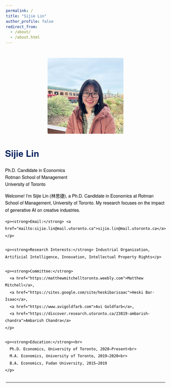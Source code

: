 ```yaml
---
permalink: /
title: "Sijie Lin"
author_profile: false
redirect_from: 
  - /about/
  - /about.html
---
```

<style>
/* Layout container */
.profile-container {
  display: flex;
  align-items: flex-start;
  justify-content: center;
  gap: 40px;
  margin-top: 40px;
  flex-wrap: wrap;
  font-family: 'Helvetica Neue', Helvetica, Arial, sans-serif;
  color: #000;
  line-height: 1.6;
}

/* Left image block */
.profile-image-block {
  max-width: 240px;
  position: relative;
}

/* Image hover logic */
.profile-image-block img {
  width: 100%;
  height: auto;
  border-radius: 4px;
  transition: opacity 0.4s ease;
  display: block;
}

.profile-image-block .hover-image {
  position: absolute;
  top: 0;
  left: 0;
  opacity: 0;
}

.profile-image-block:hover .hover-image {
  opacity: 1;
}

.profile-image-block:hover .main-image {
  opacity: 0;
}

/* Right text block */
.profile-text-block {
  max-width: 600px;
}

.profile-text-block h1 {
  margin-top: 0;
  color: #011f5b;
  font-size: 28px;
}

.profile-text-block a {
  color: #1a0dab;
  text-decoration: none;
}
</style>

<div class="profile-container">
  <div class="profile-image-block">
    <img src="images/photo.jpg" class="main-image" alt="Profile Image">
    <img src="images/ghibli_new.png" class="hover-image" alt="Hover Image">
  </div>

  <div class="profile-text-block">
    <h1>Sijie Lin</h1>
    <p>Ph.D. Candidate in Economics<br>
    Rotman School of Management<br>
    University of Toronto</p>
    <p>
    Welcome! I'm Sijie Lin (林思捷), a Ph.D. Candidate in Economics at Rotman School of Management, University of Toronto. My research focuses on the impact of generative AI on creative industries.
    <p>
    
    <p><strong>Email:</strong> <a href="mailto:sijie.lin@mail.utoronto.ca">sijie.lin@mail.utoronto.ca</a></p>

    <p><strong>Research Interests:</strong> Industrial Organization, Artificial Intelligence, Innovation, Intellectual Property Rights</p>

    <p><strong>Committee:</strong>
      <a href="https://matthewmitchelltoronto.weebly.com">Matthew Mitchell</a>,
      <a href="https://sites.google.com/site/heskibarisaac">Heski Bar-Isaac</a>,
      <a href="https://www.avigoldfarb.com">Avi Goldfarb</a>,
      <a href="https://discover.research.utoronto.ca/23819-ambarish-chandra">Ambarish Chandra</a>
    </p>

    <p><strong>Education:</strong><br>
      Ph.D. Economics, University of Toronto, 2020–Present<br>
      M.A. Economics, University of Toronto, 2019–2020<br>
      B.A. Economics, Fudan University, 2015–2019
    </p>
  </div>
</div>

------
